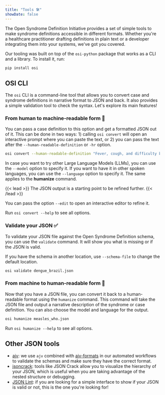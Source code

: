 ```yaml
---
title: "Tools 🛠️"
showDate: false
---
```


The Open Syndrome Definition Initiative provides a set of simple tools to make syndrome definitions
accessible in different formats. Whether you're a healthcare practitioner drafting definitions in
plain text or a developer integrating them into your systems, we've got you covered.

Our tooling was built on top of the `osi-python` package that works as a CLI
and a library. To install it, run:

```bash
pip install osi
```

## OSI CLI

The `osi` CLI is a command-line tool that allows you to convert case and syndrome definitions in
narrative format to JSON and back. It also provides a simple validation tool to check the syntax.
Let's explore its main features!

### From human to machine-readable form 🤖

You can pass a case definition to this option and get a formatted JSON out of it.
This can be done in two ways: 1) calling `osi convert` will open an interactive prompt where you can
paste the text, or 2) you can pass the text after the `--human-readable-definition` or `-hr` option.

```bash
osi convert --human-readable-definition "Fever, cough, and difficulty breathing for 3 days"
````

In case you want to try other Large Language Models (LLMs), you can use the `--model` option to specify it.
If you want to have it in other spoken languages, you can use the `--language` option to specify it.
The same applies to the **humanize** command.

{{< lead >}}
The JSON output is a starting point to be refined further.
{{< /lead >}}

You can pass the option `--edit` to open an interactive editor to refine it.

Run `osi convert --help` to see all options.

### Validate your JSON ✅

To validate your JSON file against the Open Syndrome Definition schema, you can use the `validate` command.
It will show you what is missing or if the JSON is valid.

If you have the schema in another location, use `--schema-file` to change the default location.

```bash
osi validate dengue_brazil.json
```

### From machine to human-readable form 📖

Now that you have a JSON file, you can convert it back to a human-readable format using the `humanize` command.
This command will take the JSON file and output a narrative description of the syndrome or case definition.
You can also choose the model and language for the output.

```bash
osi humanize measles_who.json
```

Run `osi humanize --help` to see all options.

## Other JSON tools

* [ajv](https://github.com/ajv-validator/ajv): we use `ajv` combined with [ajv-formats](https://github.com/ajv-validator/ajv-formats) in our automated workflows to validate the schemas and make sure they have the correct format.
* [jsoncrack](https://jsoncrack.com/editor): tools like JSON Crack allow you to visualize the hierarchy of your JSON, which is useful when you are taking advantage of the nested structure or debugging.
* [JSON Lint](https://jsonlint.com/): if you are looking for a simple interface to show if your JSON is valid or not, this is the one you're looking for!
